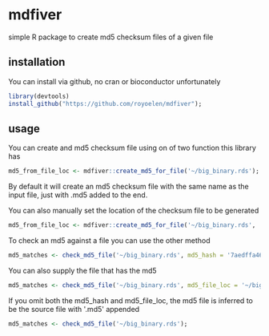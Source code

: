 # mdfiver

simple R package to create md5 checksum files of a given file

## installation

You can install via github, no cran or bioconductor unfortunately

```r
library(devtools)
install_github("https://github.com/royoelen/mdfiver");
```

## usage

You can create and md5 checksum file using on of two function this library has
```r
md5_from_file_loc <- mdfiver::create_md5_for_file('~/big_binary.rds');
```

By default it will create an md5 checksum file with the same name as the input file, just with .md5 added to the end.

You can also manually set the location of the checksum file to be generated
```r
md5_from_file_loc <- mdfiver::create_md5_for_file('~/big_binary.rds', '~/big_binary.rds.md5');
```


To check an md5 against a file you can use the other method
```r
md5_matches <- check_md5_file('~/big_binary.rds', md5_hash = '7aedffa4687d37d4007bbd8e7fcf000d');
```


You can also supply the file that has the md5
```r
md5_matches <- check_md5_file('~/big_binary.rds', md5_file_loc = '~/big_binary.rds.md5');
```


If you omit both the md5_hash and md5_file_loc, the md5 file is inferred to be the source file with '.md5' appended
```r
md5_matches <- check_md5_file('~/big_binary.rds');
```
